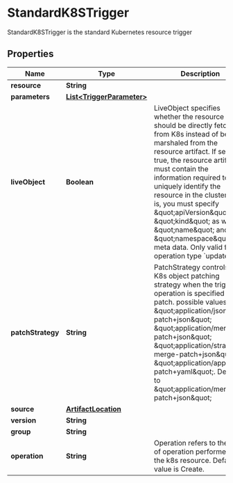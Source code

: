 

# StandardK8STrigger

StandardK8STrigger is the standard Kubernetes resource trigger
## Properties

Name | Type | Description | Notes
------------ | ------------- | ------------- | -------------
**resource** | **String** |  | 
**parameters** | [**List&lt;TriggerParameter&gt;**](TriggerParameter.md) |  |  [optional]
**liveObject** | **Boolean** | LiveObject specifies whether the resource should be directly fetched from K8s instead of being marshaled from the resource artifact. If set to true, the resource artifact must contain the information required to uniquely identify the resource in the cluster, that is, you must specify \&quot;apiVersion\&quot;, \&quot;kind\&quot; as well as \&quot;name\&quot; and \&quot;namespace\&quot; meta data. Only valid for operation type &#x60;update&#x60; |  [optional]
**patchStrategy** | **String** | PatchStrategy controls the K8s object patching strategy when the trigger operation is specified as patch. possible values: \&quot;application/json-patch+json\&quot; \&quot;application/merge-patch+json\&quot; \&quot;application/strategic-merge-patch+json\&quot; \&quot;application/apply-patch+yaml\&quot;. Defaults to \&quot;application/merge-patch+json\&quot; |  [optional]
**source** | [**ArtifactLocation**](ArtifactLocation.md) |  |  [optional]
**version** | **String** |  | 
**group** | **String** |  | 
**operation** | **String** | Operation refers to the type of operation performed on the k8s resource. Default value is Create. |  [optional]




